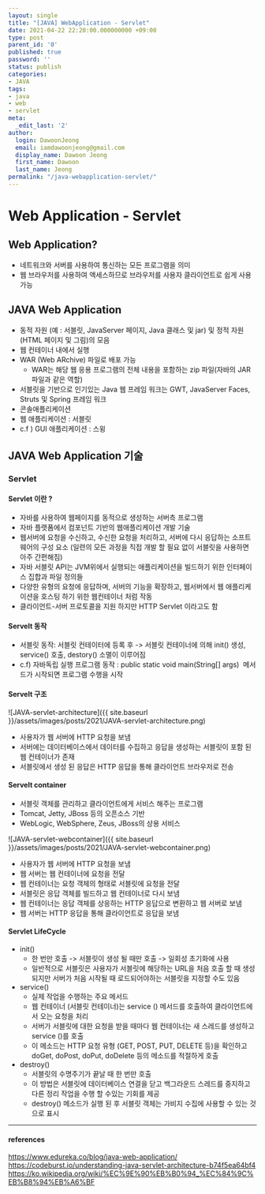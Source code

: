 ```yaml
---
layout: single
title: "[JAVA] WebApplication - Servlet"
date: 2021-04-22 22:20:00.000000000 +09:00
type: post
parent_id: '0'
published: true
password: ''
status: publish
categories:
- JAVA
tags:
- java
- web
- servlet
meta:
  _edit_last: '2'
author:
  login: DawoonJeong
  email: iamdawoonjeong@gmail.com
  display_name: Dawoon Jeong
  first_name: Dawoon
  last_name: Jeong
permalink: "/java-webapplication-servlet/"
---
```

# Web Application - Servlet

## Web Application?
- 네트워크와 서버를 사용하여 통신하는 모든 프로그램을 의미
- 웹 브라우저를 사용하여 액세스하므로 브라우저를 사용자 클라이언트로 쉽게 사용가능

## JAVA Web Application
- 동적 자원 (예 : 서블릿, JavaServer 페이지, Java 클래스 및 jar) 및 정적 자원 (HTML 페이지 및 그림)의 모음
- 웹 컨테이너 내에서 실행
- WAR (Web ARchive) 파일로 배포 가능
    - WAR는 해당 웹 응용 프로그램의 전체 내용을 포함하는 zip 파일(자바의 JAR파일과 같은 역할)
- 서블릿을 기반으로 인기있는 Java 웹 프레임 워크는 GWT, JavaServer Faces, Struts 및 Spring 프레임 워크
- 콘솔애플리케이션
- 웹 애플리케이션 : 서블릿 
- c.f ) GUI 애플리케이션 : 스윙

## JAVA Web Application 기술
### Servlet  
#### Servlet 이란 ?
- 자바를 사용하여 웹페이지를 동적으로 생성하는 서버측 프로그램
- 자바 플랫폼에서 컴포넌트 기반의 웹애플리케이션 개발 기술
- 웹서버에 요청을 수신하고, 수신한 요청을 처리하고, 서버에 다시 응답하는 소프트웨어의 구성 요소 (일련의 모든 과정을 직접 개발 할 필요 없이 서블릿을 사용하면 아주 간편해짐)
- 자바 서블릿 API는 JVM위에서 실행되는 애플리케이션을 빌드하기 위한 인터페이스 집합과 파일 정의들
- 다양한 유형의 요청에 응답하며, 서버의 기능을 확장하고, 웹서버에서 웹 애플리케이션을 호스팅 하기 위한 웹컨테이너 처럼 작동
- 클라이언트-서버 프로토콜을 지원 하지만 HTTP Servlet 이라고도 함

#### Servelt 동작
- 서블릿 동작:  서블릿 컨테이터에 등록 후 -> 서블릿 컨테이너에 의해 init() 생성, service() 호출, destory() 소멸이 이루어짐
- c.f) 자바독립 실행 프로그램 동작 : public static void main(String[] args)  메서드가 시작되면 프로그램 수행을 시작

#### Servelt 구조
![JAVA-servlet-architecture]({{ site.baseurl }}/assets/images/posts/2021/JAVA-servlet-architecture.png)
- 사용자가 웹 서버에 HTTP 요청을 보냄
- 서버에는 데이터베이스에서 데이터를 수집하고 응답을 생성하는 서블릿이 포함 된 웹 컨테이너가 존재
- 서블릿에서 생성 된 응답은 HTTP 응답을 통해 클라이언트 브라우저로 전송

#### Servelt container
- 서블릿 객체를 관리하고 클라이언트에게 서비스 해주는 프로그램
- Tomcat, Jetty, JBoss 등의 오픈소스 기반
- WebLogic, WebSphere, Zeus, JBoss의 상용 서비스

![JAVA-servlet-webcontainer]({{ site.baseurl }}/assets/images/posts/2021/JAVA-servlet-webcontainer.png)

- 사용자가 웹 서버에 HTTP 요청을 보냄
- 웹 서버는 웹 컨테이너에 요청을 전달
- 웹 컨테이너는 요청 객체의 형태로 서블릿에 요청을 전달
- 서블릿은 응답 객체를 빌드하고 웹 컨테이너로 다시 보냄
- 웹 컨테이너는 응답 객체를 상응하는 HTTP 응답으로 변환하고 웹 서버로 보냄
- 웹 서버는 HTTP 응답을 통해 클라이언트로 응답을 보냄

#### Servlet LifeCycle
- init()
    - 한 번만 호출 -> 서블릿이 생성 될 때만 호출 -> 일회성 초기화에 사용
    - 일반적으로 서블릿은 사용자가 서블릿에 해당하는 URL을 처음 호출 할 때 생성되지만 서버가 처음 시작될 때 로드되어야하는 서블릿을 지정할 수도 있음
- service()
    - 실제 작업을 수행하는 주요 메서드
    - 웹 컨테이너 (서블릿 컨테이너)는 service () 메서드를 호출하여 클라이언트에서 오는 요청을 처리
    - 서버가 서블릿에 대한 요청을 받을 때마다 웹 컨테이너는 새 스레드를 생성하고 service ()를 호출
     - 이 메소드는 HTTP 요청 유형 (GET, POST, PUT, DELETE 등)을 확인하고 doGet, doPost, doPut, doDelete 등의 메소드를 적절하게 호출
- destroy()
    - 서블릿의 수명주기가 끝날 때 한 번만 호출
    - 이 방법은 서블릿에 데이터베이스 연결을 닫고 백그라운드 스레드를 중지하고 다른 정리 작업을 수행 할 수있는 기회를 제공
    - destroy() 메소드가 실행 된 후 서블릿 객체는 가비지 수집에 사용할 수 있는 것으로 표시


----
#### references
<https://www.edureka.co/blog/java-web-application/>  
<https://codeburst.io/understanding-java-servlet-architecture-b74f5ea64bf4>  
<https://ko.wikipedia.org/wiki/%EC%9E%90%EB%B0%94_%EC%84%9C%EB%B8%94%EB%A6%BF>  
